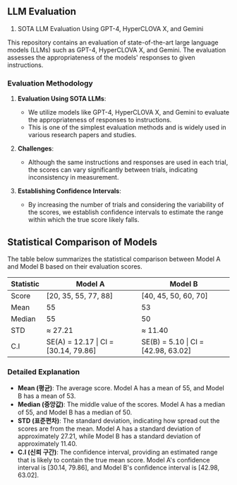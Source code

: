 
## LLM Evaluation

1. SOTA LLM Evaluation Using GPT-4, HyperCLOVA X, and Gemini

This repository contains an evaluation of state-of-the-art large language models (LLMs) such as GPT-4, HyperCLOVA X, and Gemini. The evaluation assesses the appropriateness of the models' responses to given instructions.</br>

### Evaluation Methodology

1. **Evaluation Using SOTA LLMs**:
   - We utilize models like GPT-4, HyperCLOVA X, and Gemini to evaluate the appropriateness of responses to instructions.
   - This is one of the simplest evaluation methods and is widely used in various research papers and studies.

2. **Challenges**:
   - Although the same instructions and responses are used in each trial, the scores can vary significantly between trials, indicating inconsistency in measurement.

3. **Establishing Confidence Intervals**:
   - By increasing the number of trials and considering the variability of the scores, we establish confidence intervals to estimate the range within which the true score likely falls.

## Statistical Comparison of Models

The table below summarizes the statistical comparison between Model A and Model B based on their evaluation scores.

| Statistic | Model A                    | Model B                    |
|-----------|----------------------------|----------------------------|
| Score     | [20, 35, 55, 77, 88]       | [40, 45, 50, 60, 70]       |
| Mean      | 55                         | 53                         |
| Median    | 55                         | 50                         |
| STD       | ≈ 27.21                    | ≈ 11.40                    |
| C.I       | SE(A) = 12.17 \| CI = [30.14, 79.86] | SE(B) = 5.10 \| CI = [42.98, 63.02] |

### Detailed Explanation

- **Mean (평균)**: The average score. Model A has a mean of 55, and Model B has a mean of 53.
- **Median (중앙값)**: The middle value of the scores. Model A has a median of 55, and Model B has a median of 50.
- **STD (표준편차)**: The standard deviation, indicating how spread out the scores are from the mean. Model A has a standard deviation of approximately 27.21, while Model B has a standard deviation of approximately 11.40.
- **C.I (신뢰 구간)**: The confidence interval, providing an estimated range that is likely to contain the true mean score. Model A's confidence interval is [30.14, 79.86], and Model B's confidence interval is [42.98, 63.02].

